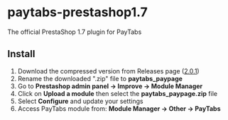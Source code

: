 # paytabs-prestashop1.7
The official PrestaShop 1.7 plugin for PayTabs


## Install
1. Download the compressed version from Releases page ([2.0.1](https://github.com/paytabscom/paytabs-prestashop1.7/archive/2.0.1.zip))
2. Rename the downloaded ".zip" file to **paytabs_paypage**
3. Go to **Prestashop admin panel -> Improve -> Module Manager**
4. Click on **Upload a module** then select the **paytabs_paypage.zip** file
5. Select **Configure** and update your settings
6. Access PayTabs module from: **Module Manager -> Other -> PayTabs**
